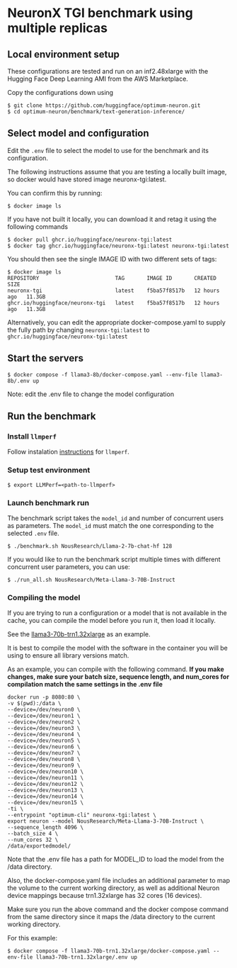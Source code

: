 # NeuronX TGI benchmark using multiple replicas

## Local environment setup

These configurations are tested and run on an inf2.48xlarge with the Hugging Face Deep Learning AMI from the AWS Marketplace.

Copy the configurations down using

```shell
$ git clone https://github.com/huggingface/optimum-neuron.git
$ cd optimum-neuron/benchmark/text-generation-inference/
```


## Select model and configuration

Edit the `.env` file to select the model to use for the benchmark and its configuration.

The following instructions assume that you are testing a locally built image, so docker would have stored image neuronx-tgi:latest.

You can confirm this by running:

```shell
$ docker image ls
```

If you have not built it locally, you can download it and retag it using the following commands

```shell
$ docker pull ghcr.io/huggingface/neuronx-tgi:latest
$ docker tag ghcr.io/huggingface/neuronx-tgi:latest neuronx-tgi:latest
```
You should then see the single IMAGE ID with two different sets of tags:

```shell
$ docker image ls
REPOSITORY                        TAG       IMAGE ID       CREATED        SIZE
neuronx-tgi                       latest    f5ba57f8517b   12 hours ago   11.3GB
ghcr.io/huggingface/neuronx-tgi   latest    f5ba57f8517b   12 hours ago   11.3GB
```


Alternatively, you can edit the appropriate docker-compose.yaml to supply the fully path by changing ```neuronx-tgi:latest``` to ```ghcr.io/huggingface/neuronx-tgi:latest```

## Start the servers

```shell
$ docker compose -f llama3-8b/docker-compose.yaml --env-file llama3-8b/.env up
```

Note: edit the .env file to change the model configuration

## Run the benchmark

### Install `llmperf`

Follow instalation [instructions](https://github.com/ray-project/llmperf/tree/main?tab=readme-ov-file#installation) for `llmperf`.

### Setup test environment

```shell
$ export LLMPerf=<path-to-llmperf>
```

### Launch benchmark run

The benchmark script takes the `model_id` and number of concurrent users as parameters.
The `model_id` must match the one corresponding to the selected `.env` file.

```
$ ./benchmark.sh NousResearch/Llama-2-7b-chat-hf 128
```

If you would like to run the benchmark script multiple times with different concurrent user parameters, you can use:

```
$ ./run_all.sh NousResearch/Meta-Llama-3-70B-Instruct
```

### Compiling the model

If you are trying to run a configuration or a model that is not available in the cache, you can compile the model before you run it, then load it locally.

See the [llama3-70b-trn1.32xlarge](llama3-70b-trn1.32xlarge) as an example.

It is best to compile the model with the software in the container you will be using to ensure all library versions match.

As an example, you can compile with the following command.  **If you make changes, make sure your batch size, sequence length, and num_cores for compilation match the same settings in the .env file**

```
docker run -p 8080:80 \
-v $(pwd):/data \
--device=/dev/neuron0 \
--device=/dev/neuron1 \
--device=/dev/neuron2 \
--device=/dev/neuron3 \
--device=/dev/neuron4 \
--device=/dev/neuron5 \
--device=/dev/neuron6 \
--device=/dev/neuron7 \
--device=/dev/neuron8 \
--device=/dev/neuron9 \
--device=/dev/neuron10 \
--device=/dev/neuron11 \
--device=/dev/neuron12 \
--device=/dev/neuron13 \
--device=/dev/neuron14 \
--device=/dev/neuron15 \
-ti \
--entrypoint "optimum-cli" neuronx-tgi:latest \
export neuron --model NousResearch/Meta-Llama-3-70B-Instruct \
--sequence_length 4096 \
--batch_size 4 \
--num_cores 32 \
/data/exportedmodel/
```

Note that the .env file has a path for MODEL_ID to load the model from the /data directory.

Also, the docker-compose.yaml file includes an additional parameter to map the volume to the current working directory, as well as additional Neuron device mappings because trn1.32xlarge has 32 cores (16 devices).

Make sure you run the above command and the docker compose command from the same directory since it maps the /data directory to the current working directory.

For this example:
```
$ docker compose -f llama3-70b-trn1.32xlarge/docker-compose.yaml --env-file llama3-70b-trn1.32xlarge/.env up
```


